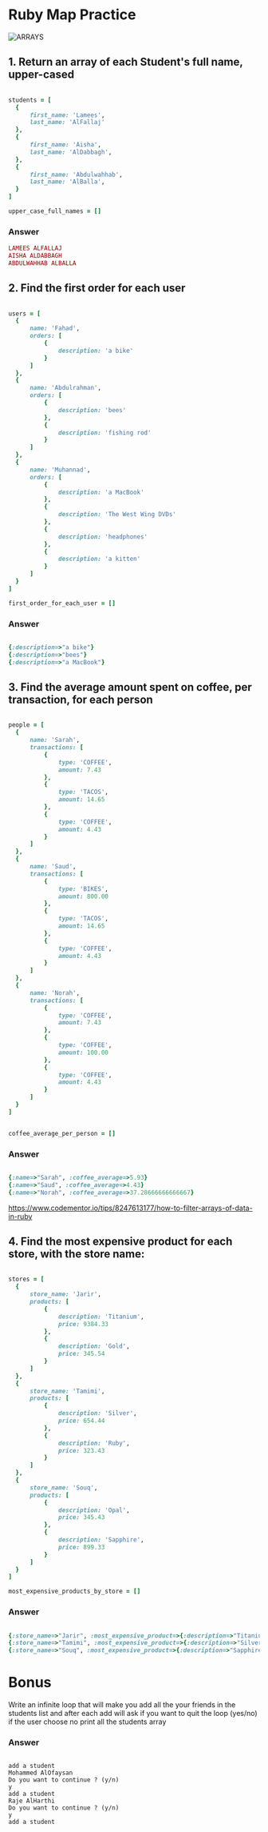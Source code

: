 # Ruby Map Practice

![ARRAYS](https://encrypted-tbn0.gstatic.com/images?q=tbn:ANd9GcQVWBMdo6Ac3moY3tPnzMsFVnOscOR03SxkZ4sPGGhsWoQrYMPZ9g)

## 1. Return an array of each Student's full name, upper-cased

```rb

students = [
  {
      first_name: 'Lamees',
      last_name: 'AlFallaj'
  },
  {
      first_name: 'Aisha',
      last_name: 'AlDabbagh',
  },
  {
      first_name: 'Abdulwahhab',
      last_name: 'AlBalla',
  }
]

upper_case_full_names = []

```

### Answer

```rb
LAMEES ALFALLAJ
AISHA ALDABBAGH
ABDULWAHHAB ALBALLA
```

## 2. Find the first order for each user

```rb

users = [
  {
      name: 'Fahad',
      orders: [
          {
              description: 'a bike'
          }
      ]
  },
  {
      name: 'Abdulrahman',
      orders: [
          {
              description: 'bees'
          },
          {
              description: 'fishing rod'
          }
      ]
  },
  {
      name: 'Muhannad',
      orders: [
          {
              description: 'a MacBook'
          },
          {
              description: 'The West Wing DVDs'
          },
          {
              description: 'headphones'
          },
          {
              description: 'a kitten'
          }
      ]
  }
]

first_order_for_each_user = []

```

### Answer

```rb

{:description=>"a bike"}
{:description=>"bees"}
{:description=>"a MacBook"}

```

## 3. Find the average amount spent on coffee, per transaction, for each person

```rb

people = [
  {
      name: 'Sarah',
      transactions: [
          {
              type: 'COFFEE',
              amount: 7.43
          },
          {
              type: 'TACOS',
              amount: 14.65
          },
          {
              type: 'COFFEE',
              amount: 4.43
          }
      ]
  },
  {
      name: 'Saud',
      transactions: [
          {
              type: 'BIKES',
              amount: 800.00
          },
          {
              type: 'TACOS',
              amount: 14.65
          },
          {
              type: 'COFFEE',
              amount: 4.43
          }
      ]
  },
  {
      name: 'Norah',
      transactions: [
          {
              type: 'COFFEE',
              amount: 7.43
          },
          {
              type: 'COFFEE',
              amount: 100.00
          },
          {
              type: 'COFFEE',
              amount: 4.43
          }
      ]
  }
]


coffee_average_per_person = []

```

### Answer

```rb

{:name=>"Sarah", :coffee_average=>5.93}
{:name=>"Saud", :coffee_average=>4.43}
{:name=>"Norah", :coffee_average=>37.28666666666667}

```

<https://www.codementor.io/tips/8247613177/how-to-filter-arrays-of-data-in-ruby>

## 4. Find the most expensive product for each store, with the store name:

```rb

stores = [
  {
      store_name: 'Jarir',
      products: [
          {
              description: 'Titanium',
              price: 9384.33
          },
          {
              description: 'Gold',
              price: 345.54
          }
      ]
  },
  {
      store_name: 'Tamimi',
      products: [
          {
              description: 'Silver',
              price: 654.44
          },
          {
              description: 'Ruby',
              price: 323.43
          }
      ]
  },
  {
      store_name: 'Souq',
      products: [
          {
              description: 'Opal',
              price: 345.43
          },
          {
              description: 'Sapphire',
              price: 899.33
          }
      ]
  }
]

most_expensive_products_by_store = []

```

### Answer

```rb

{:store_name=>"Jarir", :most_expensive_product=>{:description=>"Titanium", :price=>9384.33}}
{:store_name=>"Tamimi", :most_expensive_product=>{:description=>"Silver", :price=>654.44}}
{:store_name=>"Souq", :most_expensive_product=>{:description=>"Sapphire", :price=>899.33}}

```

# Bonus

Write an infinite loop that will make you add all the your friends in the students list and after each add will ask if you want to quit the loop (yes/no) if the user choose no print all the students array

### Answer

```

add a student
Mohammed AlOfaysan
Do you want to continue ? (y/n)
y
add a student
Raje AlHarthi
Do you want to continue ? (y/n)
y
add a student

```
